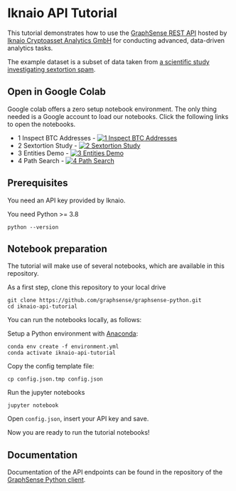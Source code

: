 # Iknaio API Tutorial

This tutorial demonstrates how to use the [GraphSense REST API](https://api.ikna.io) hosted by [Iknaio Cryptoasset Analytics GmbH](https://www.ikna.io) for conducting advanced, data-driven analytics tasks.

The example dataset is a subset of data taken from [a scientific study investigating sextortion spam][paper].

## Open in Google Colab

Google colab offers a zero setup notebook environment. The only thing needed is a Google account to load our notebooks.
Click the following links to open the notebooks.

- 1 Inspect BTC Addresses - [![1 Inspect BTC Addresses](https://colab.research.google.com/assets/colab-badge.svg)](https://githubtocolab.com/iknaio/iknaio-api-tutorial/blob/main/01_Inspect_BTC_address.ipynb)
- 2 Sextortion Study - [![2 Sextortion Study](https://colab.research.google.com/assets/colab-badge.svg)](https://githubtocolab.com/iknaio/iknaio-api-tutorial/blob/main/02_Sextortion_Study.ipynb)
- 3 Entities Demo - [![3 Entities Demo](https://colab.research.google.com/assets/colab-badge.svg)](https://githubtocolab.com/iknaio/iknaio-api-tutorial/blob/main/03_Basic_Entities_Demo.ipynb)
- 4 Path Search - [![4 Path Search](https://colab.research.google.com/assets/colab-badge.svg)](https://githubtocolab.com/iknaio/iknaio-api-tutorial/blob/main/04_Path_Search.ipynb)

## Prerequisites

You need an API key provided by Iknaio.

You need Python >= 3.8

	python --version

## Notebook preparation

The tutorial will make use of several notebooks, which are available in this repository.

As a first step, clone this repository to your local drive

    git clone https://github.com/graphsense/graphsense-python.git
    cd iknaio-api-tutorial

You can run the notebooks locally, as follows:

Setup a Python environment with [Anaconda](https://www.anaconda.com/products/distribution):

    conda env create -f environment.yml
    conda activate iknaio-api-tutorial

Copy the config template file:

    cp config.json.tmp config.json

Run the jupyter notebooks

    jupyter notebook

Open `config.json`, insert your API key and save.

Now you are ready to run the tutorial notebooks!


## Documentation

Documentation of the API endpoints can be found in the repository of the [GraphSense Python client](https://github.com/graphsense/graphsense-python/#documentation-for-api-endpoints).

[paper]: https://arxiv.org/abs/1908.01051
